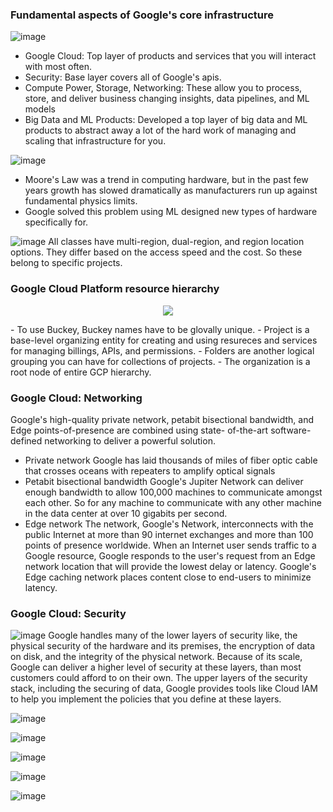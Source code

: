 ### Fundamental aspects of Google's core infrastructure
![image](https://user-images.githubusercontent.com/72551588/130631686-ad566f27-409e-44e3-a63a-0ba77df49b7c.png)
- Google Cloud: Top layer of products and services that you will interact with most often.
- Security: Base layer covers all of Google's apis.
- Compute Power, Storage, Networking: These allow you to process, store, and deliver business changing insights, data pipelines, and ML models
- Big Data and ML Products: Developed a top layer of big data and ML products to abstract away a lot of the hard work of managing and scaling that infrastructure for you.


![image](https://user-images.githubusercontent.com/72551588/130634732-aee21f37-be78-41ac-be78-12897a319348.png)
- Moore's Law was a trend in computing hardware, but in the past few years growth has slowed dramatically as manufacturers run up against fundamental physics limits.
- Google solved this problem using ML designed new types of hardware specifically for.


![image](https://user-images.githubusercontent.com/72551588/130805796-939e3492-1aa3-40e6-b837-93cbe15305b2.png)
All classes have multi-region, dual-region, and region location options. They differ based on the access speed and the cost. So these belong to specific projects.


### Google Cloud Platform resource hierarchy
<p align="center"><img src="https://user-images.githubusercontent.com/72551588/130806985-42d832dd-e062-486d-8cd7-922787452004.png" style="margin:0"></p>
- To use Buckey, Buckey names have to be glovally unique.
- Project is a base-level organizing entity for creating and using resureces and services for managing billings, APIs, and permissions.
- Folders are another logical grouping you can have for collections of projects.
- The organization is a root node of entire GCP hierarchy.


### Google Cloud: Networking
Google's high-quality private network, petabit bisectional bandwidth, and Edge points-of-presence are combined using state- of-the-art software- defined networking to deliver a powerful solution. 
- Private network
  Google has laid thousands of miles of fiber optic cable that crosses oceans with repeaters to amplify optical signals
- Petabit bisectional bandwidth
  Google's Jupiter Network can deliver enough bandwidth to allow 100,000 machines to communicate amongst each other. So for any machine to communicate with any other machine in     the data center at over 10 gigabits per second.
- Edge network
  The network, Google's Network, interconnects with the public Internet at more than 90 internet exchanges and more than 100 points of presence worldwide. When an Internet user     sends traffic to a Google resource, Google responds to the user's request from an Edge network location that will provide the lowest delay or latency. Google's Edge caching       network places content close to end-users to minimize latency.
  
### Google Cloud: Security
![image](https://user-images.githubusercontent.com/72551588/130811325-fdc5a928-bbcb-4ba9-8d13-baccd5e3b394.png)
Google handles many of the lower layers of security like, the physical security of the hardware and its premises, the encryption of data on disk, and the integrity of the physical network. Because of its scale, Google can deliver a higher level of security at these layers, than most customers could afford to on their own. 
The upper layers of the security stack, including the securing of data, Google provides tools like Cloud IAM to help you implement the policies that you define at these layers.

![image](https://user-images.githubusercontent.com/72551588/131237517-cfb21de2-b9bd-4d55-ad28-c367916e4700.png)

![image](https://user-images.githubusercontent.com/72551588/131321613-e63828f2-ea19-4354-9128-561220bddd43.png)

![image](https://user-images.githubusercontent.com/72551588/131321691-fa4af37a-fce1-4228-be9b-57fb94e0b289.png)

![image](https://user-images.githubusercontent.com/72551588/131322577-506c3650-67f8-4774-8e63-d5f8ee10f30c.png)

![image](https://user-images.githubusercontent.com/72551588/131322669-673d15e2-c443-40d1-a7a5-426ed0a2de49.png)
